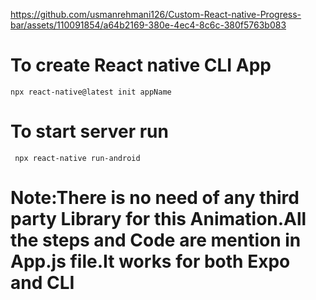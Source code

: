 

https://github.com/usmanrehmani126/Custom-React-native-Progress-bar/assets/110091854/a64b2169-380e-4ec4-8c6c-380f5763b083




# To create React native CLI App
 
```
npx react-native@latest init appName

```
# To start server run 

```
 npx react-native run-android

```
# Note:There is no need of any third party Library for this Animation.All the steps and Code are mention in App.js file.It works for both Expo and CLI
